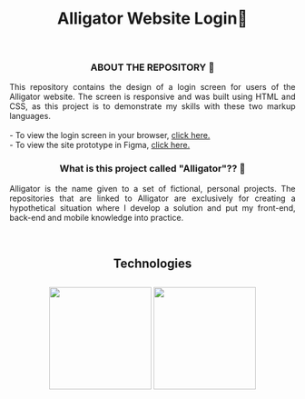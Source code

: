 <h1 align="center"> Alligator Website Login🐊 </h1>

<br/>

<h3 align="center">ABOUT THE REPOSITORY 📖</h3>

<p align="justify">
This repository contains the design of a login screen for users of the Alligator website. The screen is responsive and was built using HTML and CSS, as this project is to demonstrate my skills with these two markup languages.
<br/>
<br/>
- To view the login screen in your browser, <a href="https://jams35.github.io/Alligator-Website-Login/">click here.</a><br/>
- To view the site prototype in Figma, <a href="https://www.figma.com/file/cGGDPAQtWeXUCXSK8SQHXy/Login-alligator?node-id=0%3A1&t=zvW4eLZdM7qlU9Hq-1">click here.</a>
</p>

<h3 align="center">What is this project called "Alligator"?? 🐊 </h3>

<p align="justify">
Alligator is the name given to a set of fictional, personal projects. The repositories that are linked to Alligator are exclusively for creating a hypothetical situation where I develop a solution and put my front-end, back-end and mobile knowledge into practice.
</p>

<br/>

<h2 align="center">Technologies<h2/>

<p align="center">
  <img height="180rem" src="https://cdn.jsdelivr.net/gh/devicons/devicon/icons/html5/html5-original-wordmark.svg" />
  <img height="180rem" src="https://cdn.jsdelivr.net/gh/devicons/devicon/icons/css3/css3-original-wordmark.svg" />
</p>
